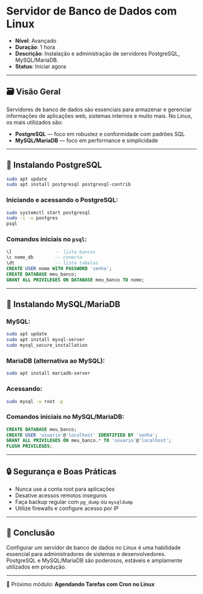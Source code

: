# Servidor de Banco de Dados com Linux

* **Nível**: Avançado
* **Duração**: 1 hora
* **Descrição**: Instalação e administração de servidores PostgreSQL, MySQL/MariaDB.
* **Status**: Iniciar agora

---

## 🗃️ Visão Geral

Servidores de banco de dados são essenciais para armazenar e gerenciar informações de aplicações web, sistemas internos e muito mais. No Linux, os mais utilizados são:

* **PostgreSQL** — foco em robustez e conformidade com padrões SQL
* **MySQL/MariaDB** — foco em performance e simplicidade

---

## 🐘 Instalando PostgreSQL

```bash
sudo apt update
sudo apt install postgresql postgresql-contrib
```

### Iniciando e acessando o PostgreSQL:

```bash
sudo systemctl start postgresql
sudo -i -u postgres
psql
```

### Comandos iniciais no `psql`:

```sql
\l                -- lista bancos
\c nome_db        -- conecta
\dt               -- lista tabelas
CREATE USER nome WITH PASSWORD 'senha';
CREATE DATABASE meu_banco;
GRANT ALL PRIVILEGES ON DATABASE meu_banco TO nome;
```

---

## 🐬 Instalando MySQL/MariaDB

### MySQL:

```bash
sudo apt update
sudo apt install mysql-server
sudo mysql_secure_installation
```

### MariaDB (alternativa ao MySQL):

```bash
sudo apt install mariadb-server
```

### Acessando:

```bash
sudo mysql -u root -p
```

### Comandos iniciais no MySQL/MariaDB:

```sql
CREATE DATABASE meu_banco;
CREATE USER 'usuario'@'localhost' IDENTIFIED BY 'senha';
GRANT ALL PRIVILEGES ON meu_banco.* TO 'usuario'@'localhost';
FLUSH PRIVILEGES;
```

---

## 🔒 Segurança e Boas Práticas

* Nunca use a conta root para aplicações
* Desative acessos remotos inseguros
* Faça backup regular com `pg_dump` ou `mysqldump`
* Utilize firewalls e configure acesso por IP

---

## 🚀 Conclusão

Configurar um servidor de banco de dados no Linux é uma habilidade essencial para administradores de sistemas e desenvolvedores. PostgreSQL e MySQL/MariaDB são poderosos, estáveis e amplamente utilizados em produção.

---

📌 Próximo módulo: **Agendando Tarefas com Cron no Linux**
